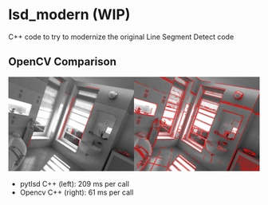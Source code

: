 # lsd_modern (WIP)
 C++ code to try to modernize the original Line Segment Detect code

## OpenCV Comparison
![LSD](https://github.com/ibaiGorordo/lsd_modern/blob/main/doc/img/lines.jpg)

- pytlsd C++ (left): 209 ms per call
- Opencv C++ (right): 61 ms per call



